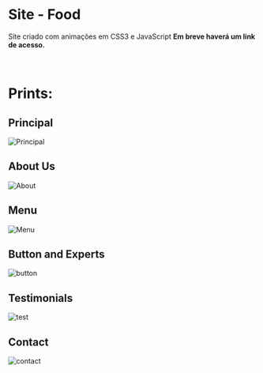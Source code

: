 # Site - Food
Site criado com animações em CSS3 e JavaScript
**Em breve haverá um link de acesso.**
<br> <br> <br>
# Prints: 
## Principal
![Principal](https://user-images.githubusercontent.com/85682890/128907507-da5654ad-70ec-4416-8eef-2bef53e2fc9f.png)
<br>
## About Us
![About](https://user-images.githubusercontent.com/85682890/128907659-ac9e96a8-59fc-4184-8bcc-501106341182.png)
<br>
## Menu
![Menu](https://user-images.githubusercontent.com/85682890/128907833-c9836982-f6fd-4313-a688-863dcb36beff.png)
<br>
## Button and Experts
![button](https://user-images.githubusercontent.com/85682890/128908020-d4c06944-275d-4d90-a422-b974755459e7.png)
<br>
## Testimonials
![test](https://user-images.githubusercontent.com/85682890/128908132-38845013-ae73-427d-b757-6c1572bdbe39.png)
<br>
## Contact
![contact](https://user-images.githubusercontent.com/85682890/128908267-b4bee136-be74-4bcf-adce-14d8c3baca7e.png)
